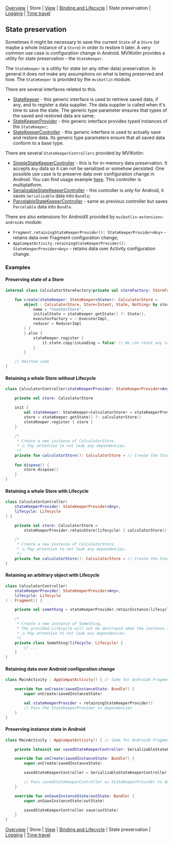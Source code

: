 [Overview](index.md) | Store | [View](view.md) | [Binding and Lifecycle](binding_and_lifecycle.md) | State preservation | [Logging](logging.md) | [Time travel](time_travel.md)

## State preservation

Sometimes it might be necessary to save the current `State` of a `Store` (or maybe a whole instance of a `Store`) in order to restore it later. A very common use case is configuration change in Android. MVIKotlin provides a utility for state preservation - the `StateKeeper`.

The `StateKeeper` is a utility for state (or any other data) preservation. In general it does not make any assumptions on what is being preserved and how. The `StateKeeper` is provided by the `mvikotlin` module.

There are several interfaces related to this.

- [StateKeeper](https://github.com/arkivanov/MVIKotlin/blob/master/mvikotlin/src/commonMain/kotlin/com/arkivanov/mvikotlin/core/statekeeper/StateKeeper.kt) - this generic interface is used to retrieve saved data, if any, and to register a data supplier. The data supplier is called when it's time to save the state. The generic type parameter ensures that types of the saved and restored data are same;
- [StateKeeperProvider](https://github.com/arkivanov/MVIKotlin/blob/master/mvikotlin/src/commonMain/kotlin/com/arkivanov/mvikotlin/core/statekeeper/StateKeeperProvider.kt) - this generic interface provides typed instances of the `StateKeeper`;
- [StateKeeperController](https://github.com/arkivanov/MVIKotlin/blob/master/mvikotlin/src/commonMain/kotlin/com/arkivanov/mvikotlin/core/statekeeper/StateKeeperController.kt) - this generic interface is used to actually save and restore data. Its generic type parameters ensure that all saved data conform to a base type.

There are several `StateKeeperControllers` provided by MVIKotlin:

- [SimpleStateKeeperController](https://github.com/arkivanov/MVIKotlin/blob/master/mvikotlin/src/commonMain/kotlin/com/arkivanov/mvikotlin/core/statekeeper/SimpleStateKeeperControllerFactory.kt) - this is for in-memory data preservation. It accepts `Any` data so it can not be serialized or somehow persisted. One possible use case is to preserve data over configuration change in Android. You can find usage example [here](https://github.com/arkivanov/MVIKotlin/blob/master/sample/todo-app-android/src/main/java/com/arkivanov/mvikotlin/sample/todo/android/MainActivity.kt). This controller is multiplatform.
- [SerializableStateKeeperController](https://github.com/arkivanov/MVIKotlin/blob/master/mvikotlin/src/androidMain/kotlin/com/arkivanov/mvikotlin/core/statekeeper/SerializableStateKeeperControllerFactory.kt) -  this controller is only for Android, it saves `Serializable` data into `Bundle`;
- [ParcelableStateKeeperController](https://github.com/arkivanov/MVIKotlin/blob/master/mvikotlin/src/androidMain/kotlin/com/arkivanov/mvikotlin/core/statekeeper/ParcelableStateKeeperControllerFactory.kt) - same as previous controller but saves `Parcelable` data into `Bundle`.

There are also extensions for AndroidX provided by `mvikotlin-extensions-androidx` module:
- `Fragment.retainingStateKeeperProvider(): StateKeeperProvider<Any>` - retains data over Fragment configuration change;
- `AppCompatActivity.retainingStateKeeperProvider(): StateKeeperProvider<Any>` - retains data over Activity configuration change.

### Examples

#### Preserving state of a Store

```kotlin
internal class CalculatorStoreFactory(private val storeFactory: StoreFactory) {

    fun create(stateKeeper: StateKeeper<State>): CalculatorStore =
        object : CalculatorStore, Store<Intent, State, Nothing> by storeFactory.create(
            name = "CounterStore",
            initialState = stateKeeper.getState() ?: State(),
            executorFactory = ::ExecutorImpl,
            reducer = ReducerImpl
        ) {
        }.also {
            stateKeeper.register { 
                it.state.copy(isLoading = false) // We can reset any transient state here
            }
        }

    // Omitted code
}
```

#### Retaining a whole Store without Lifecycle

```kotlin
class CalculatorController(stateKeeperProvider: StateKeeperProvider<Any>) {

    private val store: CalculatorStore

    init {
        val stateKeeper: StateKeeper<CalculatorStore> = stateKeeperProvider.get()
        store = stateKeeper.getState() ?: calculatorStore()
        stateKeeper.register { store }
    }
    
    /*
     * Create a new instance of CalculatorStore.
     * ⚠️ Pay attention to not leak any dependencies.
     */
    private fun calculatorStore(): CalculatorStore = // Create the Store
    
    fun dispose() {
        store.dispose()
    }
}
```

#### Retaining a whole Store with Lifecycle

```kotlin
class CalculatorController(
    stateKeeperProvider: StateKeeperProvider<Any>,
    lifecycle: Lifecycle
) {

    private val store: CalculatorStore = 
        stateKeeperProvider.retainStore(lifecycle) { calculatorStore() }

    /*
     * Create a new instance of CalculatorStore.
     * ⚠️ Pay attention to not leak any dependencies.
     */
    private fun calculatorStore(): CalculatorStore = // Create the Store
}
```

#### Retaining an arbitrary object with Lifecycle

```kotlin
class CalculatorController(
    stateKeeperProvider: StateKeeperProvider<Any>,
    lifecycle: Lifecycle
) : Fragment() {

    private val something = stateKeeperProvider.retainInstance(lifecycle, ::Something)

    /*
     * Create a new instance of Something.
     * The provided Lifecycle will not be destroyed when the instance is retained.
     * ⚠️ Pay attention to not leak any dependencies.
     */
    private class Something(lifecycle: Lifecycle) {
        // ...
    }
}
```

#### Retaining data over Android configuration change

```kotlin
class MainActivity : AppCompatActivity() { // Same for AndroidX Fragment

    override fun onCreate(savedInstanceState: Bundle?) {
        super.onCreate(savedInstanceState)

        val stateKeeperProvider = retainingStateKeeperProvider()
        // Pass the StateKeeperProvider to dependencies
    }
}

```

#### Preserving instance state in Android

```kotlin
class MainActivity : AppCompatActivity() { // Same for AndroidX Fragment

    private lateinit var savedStateKeeperController: SerializableStateKeeperController

    override fun onCreate(savedInstanceState: Bundle?) {
        super.onCreate(savedInstanceState)

        savedStateKeeperController = SerializableStateKeeperController { savedInstanceState }

        // Pass savedStateKeeperController as StateKeeperProvider to dependencies
    }

    override fun onSaveInstanceState(outState: Bundle) {
        super.onSaveInstanceState(outState)

        savedStateKeeperController.save(outState)
    }
}
```

[Overview](index.md) | Store | [View](view.md) | [Binding and Lifecycle](binding_and_lifecycle.md) | State preservation | [Logging](logging.md) | [Time travel](time_travel.md)
